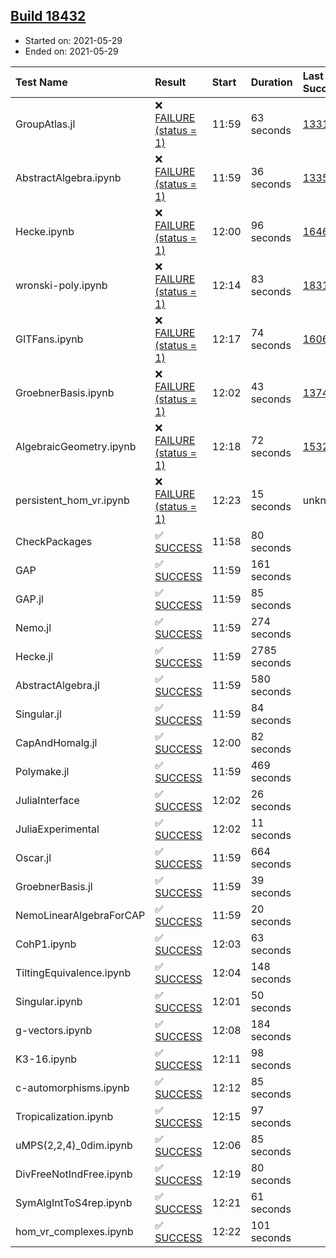 ## [Build 18432](https://oscarci.mathematik.uni-kl.de/job/oscar/18432/)

* Started on: 2021-05-29
* Ended on: 2021-05-29

| Test Name    | Result | Start | Duration | Last Success | First Failure |
|:-------------|:-------|:------|:---------|:-------------|:--------------|
| GroupAtlas.jl | ❌ [FAILURE (status = 1)](https://oscarci.mathematik.uni-kl.de/job/oscar/18432/artifact/logs/build-18432/GroupAtlas.jl.log) | 11:59 | 63 seconds | [13311](https://oscarci.mathematik.uni-kl.de/job/oscar/13311/) | [13312](https://oscarci.mathematik.uni-kl.de/job/oscar/13312/) |
| AbstractAlgebra.ipynb | ❌ [FAILURE (status = 1)](https://oscarci.mathematik.uni-kl.de/job/oscar/18432/artifact/logs/build-18432/AbstractAlgebra.ipynb.log) | 11:59 | 36 seconds | [13355](https://oscarci.mathematik.uni-kl.de/job/oscar/13355/) | [13356](https://oscarci.mathematik.uni-kl.de/job/oscar/13356/) |
| Hecke.ipynb | ❌ [FAILURE (status = 1)](https://oscarci.mathematik.uni-kl.de/job/oscar/18432/artifact/logs/build-18432/Hecke.ipynb.log) | 12:00 | 96 seconds | [16463](https://oscarci.mathematik.uni-kl.de/job/oscar/16463/) | [16464](https://oscarci.mathematik.uni-kl.de/job/oscar/16464/) |
| wronski-poly.ipynb | ❌ [FAILURE (status = 1)](https://oscarci.mathematik.uni-kl.de/job/oscar/18432/artifact/logs/build-18432/wronski-poly.ipynb.log) | 12:14 | 83 seconds | [18314](https://oscarci.mathematik.uni-kl.de/job/oscar/18314/) | [18315](https://oscarci.mathematik.uni-kl.de/job/oscar/18315/) |
| GITFans.ipynb | ❌ [FAILURE (status = 1)](https://oscarci.mathematik.uni-kl.de/job/oscar/18432/artifact/logs/build-18432/GITFans.ipynb.log) | 12:17 | 74 seconds | [16068](https://oscarci.mathematik.uni-kl.de/job/oscar/16068/) | [16069](https://oscarci.mathematik.uni-kl.de/job/oscar/16069/) |
| GroebnerBasis.ipynb | ❌ [FAILURE (status = 1)](https://oscarci.mathematik.uni-kl.de/job/oscar/18432/artifact/logs/build-18432/GroebnerBasis.ipynb.log) | 12:02 | 43 seconds | [13748](https://oscarci.mathematik.uni-kl.de/job/oscar/13748/) | [13749](https://oscarci.mathematik.uni-kl.de/job/oscar/13749/) |
| AlgebraicGeometry.ipynb | ❌ [FAILURE (status = 1)](https://oscarci.mathematik.uni-kl.de/job/oscar/18432/artifact/logs/build-18432/AlgebraicGeometry.ipynb.log) | 12:18 | 72 seconds | [15322](https://oscarci.mathematik.uni-kl.de/job/oscar/15322/) | [15323](https://oscarci.mathematik.uni-kl.de/job/oscar/15323/) |
| persistent_hom_vr.ipynb | ❌ [FAILURE (status = 1)](https://oscarci.mathematik.uni-kl.de/job/oscar/18432/artifact/logs/build-18432/persistent_hom_vr.ipynb.log) | 12:23 | 15 seconds | unknown | unknown |
| CheckPackages | ✅ [SUCCESS](https://oscarci.mathematik.uni-kl.de/job/oscar/18432/artifact/logs/build-18432/CheckPackages.log) | 11:58 | 80 seconds |  |  |
| GAP | ✅ [SUCCESS](https://oscarci.mathematik.uni-kl.de/job/oscar/18432/artifact/logs/build-18432/GAP.log) | 11:59 | 161 seconds |  |  |
| GAP.jl | ✅ [SUCCESS](https://oscarci.mathematik.uni-kl.de/job/oscar/18432/artifact/logs/build-18432/GAP.jl.log) | 11:59 | 85 seconds |  |  |
| Nemo.jl | ✅ [SUCCESS](https://oscarci.mathematik.uni-kl.de/job/oscar/18432/artifact/logs/build-18432/Nemo.jl.log) | 11:59 | 274 seconds |  |  |
| Hecke.jl | ✅ [SUCCESS](https://oscarci.mathematik.uni-kl.de/job/oscar/18432/artifact/logs/build-18432/Hecke.jl.log) | 11:59 | 2785 seconds |  |  |
| AbstractAlgebra.jl | ✅ [SUCCESS](https://oscarci.mathematik.uni-kl.de/job/oscar/18432/artifact/logs/build-18432/AbstractAlgebra.jl.log) | 11:59 | 580 seconds |  |  |
| Singular.jl | ✅ [SUCCESS](https://oscarci.mathematik.uni-kl.de/job/oscar/18432/artifact/logs/build-18432/Singular.jl.log) | 11:59 | 84 seconds |  |  |
| CapAndHomalg.jl | ✅ [SUCCESS](https://oscarci.mathematik.uni-kl.de/job/oscar/18432/artifact/logs/build-18432/CapAndHomalg.jl.log) | 12:00 | 82 seconds |  |  |
| Polymake.jl | ✅ [SUCCESS](https://oscarci.mathematik.uni-kl.de/job/oscar/18432/artifact/logs/build-18432/Polymake.jl.log) | 11:59 | 469 seconds |  |  |
| JuliaInterface | ✅ [SUCCESS](https://oscarci.mathematik.uni-kl.de/job/oscar/18432/artifact/logs/build-18432/JuliaInterface.log) | 12:02 | 26 seconds |  |  |
| JuliaExperimental | ✅ [SUCCESS](https://oscarci.mathematik.uni-kl.de/job/oscar/18432/artifact/logs/build-18432/JuliaExperimental.log) | 12:02 | 11 seconds |  |  |
| Oscar.jl | ✅ [SUCCESS](https://oscarci.mathematik.uni-kl.de/job/oscar/18432/artifact/logs/build-18432/Oscar.jl.log) | 11:59 | 664 seconds |  |  |
| GroebnerBasis.jl | ✅ [SUCCESS](https://oscarci.mathematik.uni-kl.de/job/oscar/18432/artifact/logs/build-18432/GroebnerBasis.jl.log) | 11:59 | 39 seconds |  |  |
| NemoLinearAlgebraForCAP | ✅ [SUCCESS](https://oscarci.mathematik.uni-kl.de/job/oscar/18432/artifact/logs/build-18432/NemoLinearAlgebraForCAP.log) | 11:59 | 20 seconds |  |  |
| CohP1.ipynb | ✅ [SUCCESS](https://oscarci.mathematik.uni-kl.de/job/oscar/18432/artifact/logs/build-18432/CohP1.ipynb.log) | 12:03 | 63 seconds |  |  |
| TiltingEquivalence.ipynb | ✅ [SUCCESS](https://oscarci.mathematik.uni-kl.de/job/oscar/18432/artifact/logs/build-18432/TiltingEquivalence.ipynb.log) | 12:04 | 148 seconds |  |  |
| Singular.ipynb | ✅ [SUCCESS](https://oscarci.mathematik.uni-kl.de/job/oscar/18432/artifact/logs/build-18432/Singular.ipynb.log) | 12:01 | 50 seconds |  |  |
| g-vectors.ipynb | ✅ [SUCCESS](https://oscarci.mathematik.uni-kl.de/job/oscar/18432/artifact/logs/build-18432/g-vectors.ipynb.log) | 12:08 | 184 seconds |  |  |
| K3-16.ipynb | ✅ [SUCCESS](https://oscarci.mathematik.uni-kl.de/job/oscar/18432/artifact/logs/build-18432/K3-16.ipynb.log) | 12:11 | 98 seconds |  |  |
| c-automorphisms.ipynb | ✅ [SUCCESS](https://oscarci.mathematik.uni-kl.de/job/oscar/18432/artifact/logs/build-18432/c-automorphisms.ipynb.log) | 12:12 | 85 seconds |  |  |
| Tropicalization.ipynb | ✅ [SUCCESS](https://oscarci.mathematik.uni-kl.de/job/oscar/18432/artifact/logs/build-18432/Tropicalization.ipynb.log) | 12:15 | 97 seconds |  |  |
| uMPS(2,2,4)_0dim.ipynb | ✅ [SUCCESS](https://oscarci.mathematik.uni-kl.de/job/oscar/18432/artifact/logs/build-18432/uMPS-2-2-4-_0dim.ipynb.log) | 12:06 | 85 seconds |  |  |
| DivFreeNotIndFree.ipynb | ✅ [SUCCESS](https://oscarci.mathematik.uni-kl.de/job/oscar/18432/artifact/logs/build-18432/DivFreeNotIndFree.ipynb.log) | 12:19 | 80 seconds |  |  |
| SymAlgIntToS4rep.ipynb | ✅ [SUCCESS](https://oscarci.mathematik.uni-kl.de/job/oscar/18432/artifact/logs/build-18432/SymAlgIntToS4rep.ipynb.log) | 12:21 | 61 seconds |  |  |
| hom_vr_complexes.ipynb | ✅ [SUCCESS](https://oscarci.mathematik.uni-kl.de/job/oscar/18432/artifact/logs/build-18432/hom_vr_complexes.ipynb.log) | 12:22 | 101 seconds |  |  |
